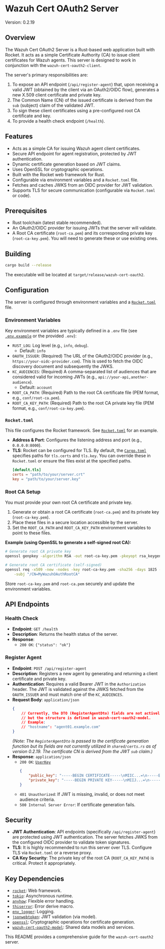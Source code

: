 # Wazuh Cert OAuth2 Server

Version: 0.2.19

## Overview

The Wazuh Cert OAuth2 Server is a Rust-based web application built with Rocket. It acts as a simple Certificate
Authority (CA) to issue client certificates for Wazuh agents. This server is designed to work in conjunction with the
`wazuh-cert-oauth2-client`.

The server's primary responsibilities are:

1. To expose an API endpoint (`/api/register-agent`) that, upon receiving a valid JWT (obtained by the client via an
   OAuth2/OIDC flow), generates a new X.509 client certificate and private key.
2. The Common Name (CN) of the issued certificate is derived from the `sub` (subject) claim of the validated JWT.
3. To sign these client certificates using a pre-configured root CA certificate and key.
4. To provide a health check endpoint (`/health`).

## Features

- Acts as a simple CA for issuing Wazuh agent client certificates.
- Secure API endpoint for agent registration, protected by JWT authentication.
- Dynamic certificate generation based on JWT claims.
- Uses OpenSSL for cryptographic operations.
- Built with the Rocket web framework for Rust.
- Configurable via environment variables and a `Rocket.toml` file.
- Fetches and caches JWKS from an OIDC provider for JWT validation.
- Supports TLS for secure communication (configurable via `Rocket.toml` or code).

## Prerequisites

- Rust toolchain (latest stable recommended).
- An OAuth2/OIDC provider for issuing JWTs that the server will validate.
- A Root CA certificate (`root-ca.pem`) and its corresponding private key (`root-ca-key.pem`). You will need to generate
  these or use existing ones.

## Building

```bash
cargo build --release
```

The executable will be located at `target/release/wazuh-cert-oauth2`.

## Configuration

The server is configured through environment variables and a [`Rocket.toml`](Rocket.toml:0) file.

### Environment Variables

Key environment variables are typically defined in a `.env` file (see [`.env.example`](.env:0) or the provided `.env`):

- `RUST_LOG`: Log level (e.g., `info`, `debug`).
    - Default: `info`
- `OAUTH_ISSUER`: (Required) The URL of the OAuth2/OIDC provider (e.g., `https://your-oidc-provider.com`). This is used
  to fetch the OIDC discovery document and subsequently the JWKS.
- `KC_AUDIENCES`: (Required) A comma-separated list of audiences that are considered valid for incoming JWTs (e.g.,
  `api://your-api,another-audience`).
    - Default: `account`
- `ROOT_CA_PATH`: (Required) Path to the root CA certificate file (PEM format, e.g., `conf/root-ca.pem`).
- `ROOT_CA_KEY_PATH`: (Required) Path to the root CA private key file (PEM format, e.g., `conf/root-ca-key.pem`).

### `Rocket.toml`

This file configures the Rocket framework. See [`Rocket.toml`](Rocket.toml:0) for an example.

- **Address & Port**: Configures the listening address and port (e.g., `0.0.0.0:8000`).
- **TLS**: Rocket can be configured for TLS. By default, the [`Cargo.toml`](Cargo.toml:0) specifies paths for
  `tls.certs` and `tls.key`. You can override these in `Rocket.toml` or ensure the files exist at the specified paths.
  ```toml
  [default.tls]
  certs = "path/to/your/server.crt"
  key = "path/to/your/server.key"
  ```

### Root CA Setup

You must provide your own root CA certificate and private key.

1. Generate or obtain a root CA certificate (`root-ca.pem`) and its private key (`root-ca-key.pem`).
2. Place these files in a secure location accessible by the server.
3. Set the `ROOT_CA_PATH` and `ROOT_CA_KEY_PATH` environment variables to point to these files.

**Example (using OpenSSL to generate a self-signed root CA):**

```bash
# Generate root CA private key
openssl genpkey -algorithm RSA -out root-ca-key.pem -pkeyopt rsa_keygen_bits:4096

# Generate root CA certificate (self-signed)
openssl req -x509 -new -nodes -key root-ca-key.pem -sha256 -days 1825 -out root-ca.pem \
    -subj "/CN=MyWazuhOAuthRootCA"
```

Store `root-ca-key.pem` and `root-ca.pem` securely and update the environment variables.

## API Endpoints

### Health Check

- **Endpoint**: `GET /health`
- **Description**: Returns the health status of the server.
- **Response**:
    - `200 OK`: `{"status": "ok"}`

### Register Agent

- **Endpoint**: `POST /api/register-agent`
- **Description**: Registers a new agent by generating and returning a client certificate and private key.
- **Authentication**: Requires a valid Bearer JWT in the `Authorization` header. The JWT is validated against the JWKS
  fetched from the `OAUTH_ISSUER` and must match one of the `KC_AUDIENCES`.
- **Request Body**: `application/json`
  ```json
  {
      // Currently, the DTO (RegisterAgentDto) fields are not actively used by the cert generation logic,
      // but the structure is defined in wazuh-cert-oauth2-model.
      // Example:
      // "hostname": "agent01.example.com"
  }
  ```
  *(Note: The `RegisterAgentDto` is passed to the certificate generation function but its fields are not currently
  utilized in `shared/certs.rs` as of version 0.2.19. The certificate CN is derived from the JWT `sub` claim.)*
- **Response**: `application/json`
    - `200 OK`: [`UserKey`](../wazuh-cert-oauth2-model/src/models/user_key.rs:0)
      ```json
      {
          "public_key": "-----BEGIN CERTIFICATE-----\nMIIC...=\n-----END CERTIFICATE-----\n",
          "private_key": "-----BEGIN PRIVATE KEY-----\nMIIJ...=\n-----END PRIVATE KEY-----\n"
      }
      ```
    - `401 Unauthorized`: If JWT is missing, invalid, or does not meet audience criteria.
    - `500 Internal Server Error`: If certificate generation fails.

## Security

- **JWT Authentication**: API endpoints (specifically `/api/register-agent`) are protected using JWT authentication. The
  server fetches JWKS from the configured OIDC provider to validate token signatures.
- **TLS**: It is highly recommended to run this server over TLS. Configure TLS via `Rocket.toml` or a reverse proxy.
- **CA Key Security**: The private key of the root CA (`ROOT_CA_KEY_PATH`) is critical. Protect it appropriately.

## Key Dependencies

- [`rocket`](https://crates.io/crates/rocket): Web framework.
- [`tokio`](https://crates.io/crates/tokio): Asynchronous runtime.
- [`anyhow`](https://crates.io/crates/anyhow): Flexible error handling.
- [`thiserror`](https://crates.io/crates/thiserror): Error derive macro.
- [`env_logger`](https://crates.io/crates/env_logger): Logging.
- [`jsonwebtoken`](https://crates.io/crates/jsonwebtoken): JWT validation (via model).
- [`openssl`](https://crates.io/crates/openssl): Cryptographic operations for certificate generation.
- [`wazuh-cert-oauth2-model`](../wazuh-cert-oauth2-model): Shared data models and services.

This README provides a comprehensive guide for the `wazuh-cert-oauth2` server.